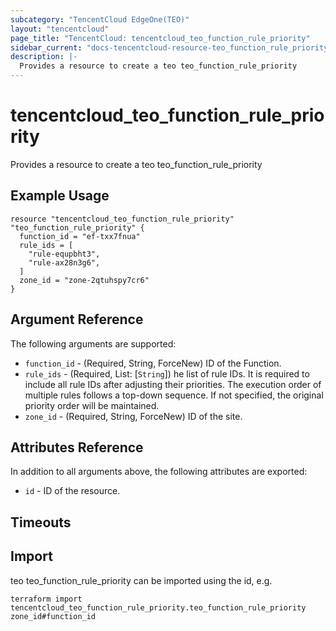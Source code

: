 ```yaml
---
subcategory: "TencentCloud EdgeOne(TEO)"
layout: "tencentcloud"
page_title: "TencentCloud: tencentcloud_teo_function_rule_priority"
sidebar_current: "docs-tencentcloud-resource-teo_function_rule_priority"
description: |-
  Provides a resource to create a teo teo_function_rule_priority
---
```


# tencentcloud_teo_function_rule_priority

Provides a resource to create a teo teo_function_rule_priority

## Example Usage

```hcl
resource "tencentcloud_teo_function_rule_priority" "teo_function_rule_priority" {
  function_id = "ef-txx7fnua"
  rule_ids = [
    "rule-equpbht3",
    "rule-ax28n3g6",
  ]
  zone_id = "zone-2qtuhspy7cr6"
}
```

## Argument Reference

The following arguments are supported:

* `function_id` - (Required, String, ForceNew) ID of the Function.
* `rule_ids` - (Required, List: [`String`]) he list of rule IDs. It is required to include all rule IDs after adjusting their priorities. The execution order of multiple rules follows a top-down sequence. If not specified, the original priority order will be maintained.
* `zone_id` - (Required, String, ForceNew) ID of the site.

## Attributes Reference

In addition to all arguments above, the following attributes are exported:

* `id` - ID of the resource.



## Timeouts

<no value>


## Import

teo teo_function_rule_priority can be imported using the id, e.g.

```
terraform import tencentcloud_teo_function_rule_priority.teo_function_rule_priority zone_id#function_id
```

